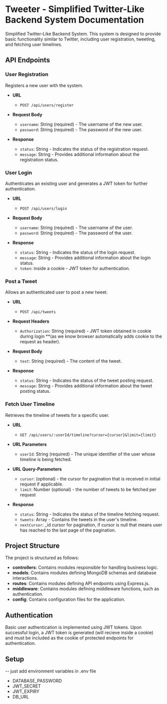 
# Tweeter - Simplified Twitter-Like Backend System Documentation

Simplified Twitter-Like Backend System. This system is designed to provide basic functionality similar to Twitter, including user registration, tweeting, and fetching user timelines.

## API Endpoints

### User Registration

Registers a new user with the system.

- **URL**
  - `POST /api/users/register`

- **Request Body**
  - `username`: String (required) - The username of the new user.
  - `password`: String (required) - The password of the new user.

- **Response**
  - `status`: String - Indicates the status of the registration request.
  - `message`: String - Provides additional information about the registration status.

### User Login

Authenticates an existing user and generates a JWT token for further authentication.

- **URL**
  - `POST /api/users/login`

- **Request Body**
  - `username`: String (required) - The username of the user.
  - `password`: String (required) - The password of the user.

- **Response**
  - `status`: String - Indicates the status of the login request.
  - `message`: String - Provides additional information about the login status.
  - `token`: inside a cookie - JWT token for authentication.

### Post a Tweet

Allows an authenticated user to post a new tweet.

- **URL**
  - `POST /api/tweets`

- **Request Headers**
  - `Authorization`: String (required) - JWT token obtained in cookie during login **(as we know browser automatically adds cookie to the request as header).

- **Request Body**
  - `text`: String (required) - The content of the tweet.

- **Response**
  - `status`: String - Indicates the status of the tweet posting request.
  - `message`: String - Provides additional information about the tweet posting status.

### Fetch User Timeline

Retrieves the timeline of tweets for a specific user.

- **URL**
  - `GET /api/users/:userId/timeline?cursor={cursor}&limit={limit}`

- **URL Parameters**
  - `userId`: String (required) - The unique identifier of the user whose timeline is being fetched.

- **URL Query-Parameters**
  - `cursor`: (optional) - the cursor for pagination that is received in initial request if applicable.
  - `limit`: Number (optional) - the number of tweets to be fetched per request

- **Response**
  - `status`: String - Indicates the status of the timeline fetching request.
  - `tweets`: Array - Contains the tweets in the user's timeline.
  - `nextCursor`: _id cursor for pagination, if cursor is null that means user has reached to the last page of the pagination.

## Project Structure

The project is structured as follows:

- **controllers**: Contains modules responsible for handling business logic.
- **models**: Contains modules defining MongoDB schemas and database interactions.
- **routes**: Contains modules defining API endpoints using Express.js.
- **middleware**: Contains modules defining middleware functions, such as authentication.
- **config**: Contains configuration files for the application.

## Authentication

Basic user authentication is implemented using JWT tokens. Upon successful login, a JWT token is generated (will recieve inside a cookie) and must be included as the cookie of protected endpoints for authentication.

## Setup
-- just add environment variables in .env file
- DATABASE_PASSWORD
- JWT_SECRET
- JWT_EXPIRY
- DB_URL
